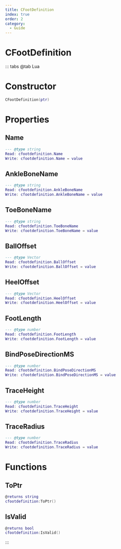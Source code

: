 ```yaml
---
title: CFootDefinition
index: true
order: 2
category:
  - Guide
---
```


# CFootDefinition

::: tabs
@tab Lua
# Constructor
```lua
CFootDefinition(ptr)
```
# Properties
## Name 
```lua
--- @type string
Read: cfootdefinition.Name
Write: cfootdefinition.Name = value
```
## AnkleBoneName 
```lua
--- @type string
Read: cfootdefinition.AnkleBoneName
Write: cfootdefinition.AnkleBoneName = value
```
## ToeBoneName 
```lua
--- @type string
Read: cfootdefinition.ToeBoneName
Write: cfootdefinition.ToeBoneName = value
```
## BallOffset 
```lua
--- @type Vector
Read: cfootdefinition.BallOffset
Write: cfootdefinition.BallOffset = value
```
## HeelOffset 
```lua
--- @type Vector
Read: cfootdefinition.HeelOffset
Write: cfootdefinition.HeelOffset = value
```
## FootLength 
```lua
--- @type number
Read: cfootdefinition.FootLength
Write: cfootdefinition.FootLength = value
```
## BindPoseDirectionMS 
```lua
--- @type number
Read: cfootdefinition.BindPoseDirectionMS
Write: cfootdefinition.BindPoseDirectionMS = value
```
## TraceHeight 
```lua
--- @type number
Read: cfootdefinition.TraceHeight
Write: cfootdefinition.TraceHeight = value
```
## TraceRadius 
```lua
--- @type number
Read: cfootdefinition.TraceRadius
Write: cfootdefinition.TraceRadius = value
```
# Functions
## ToPtr
```lua
@returns string
cfootdefinition:ToPtr()
```
## IsValid
```lua
@returns bool
cfootdefinition:IsValid()
```

:::